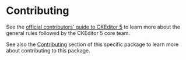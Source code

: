 Contributing
========================================

See the [official contributors' guide to CKEditor 5](https://ckeditor.com/docs/ckeditor5/latest/framework/guides/contributing/contributing.html) to learn more about the general rules followed by the CKEditor 5 core team.

See also the [Contributing](https://github.com/ckeditor/ckeditor5-angular#contributing) section of this specific package to learn more about contributing to this package.
